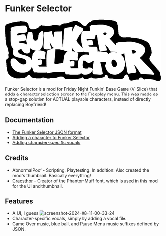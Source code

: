 # Funker Selector

![The logo for the mod.](./images/funker%20selector%20logo%20ANIMATED.gif)

Funker Selector is a mod for Friday Night Funkin' Base Game (V-Slice) that adds a character selection screen to the Freeplay menu. This was made as a stop-gap solution for ACTUAL playable characters, instead of directly replacing Boyfriend!

## Documentation
- [The Funker Selector JSON format](./docs/Funker%20Selector%20JSON%20Character%20Format.md)
- [Adding a character to Funker Selector](./docs/Adding%20a%20Character.md)
- [Adding character-specific vocals](./docs/Vocal%20Replacement.md)

## Credits
- AbnormalPoof - Scripting, Playtesting. In addition: Also created the mod's thumbnail. Basically everything!
- [Cracsthor](https://gamebanana.com/members/1844732) - Creator of the PhantomMuff font, which is used in this mod for the UI and thumbnail.

## Features
- A UI, I guess
![screenshot-2024-08-11-00-33-24](https://github.com/user-attachments/assets/cb663368-73e0-42ee-9990-aa32644f1c85)
- Character-specific vocals, simply by adding a vocal file.
- Game Over music, blue ball, and Pause Menu music suffixes defined by JSON.